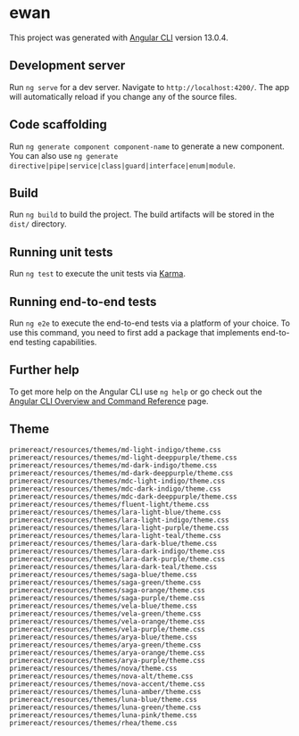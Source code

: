 # ewan

This project was generated with [Angular CLI](https://github.com/angular/angular-cli) version 13.0.4.

## Development server

Run `ng serve` for a dev server. Navigate to `http://localhost:4200/`. The app will automatically reload if you change any of the source files.

## Code scaffolding

Run `ng generate component component-name` to generate a new component. You can also use `ng generate directive|pipe|service|class|guard|interface|enum|module`.

## Build

Run `ng build` to build the project. The build artifacts will be stored in the `dist/` directory.

## Running unit tests

Run `ng test` to execute the unit tests via [Karma](https://karma-runner.github.io).

## Running end-to-end tests

Run `ng e2e` to execute the end-to-end tests via a platform of your choice. To use this command, you need to first add a package that implements end-to-end testing capabilities.

## Further help

To get more help on the Angular CLI use `ng help` or go check out the [Angular CLI Overview and Command Reference](https://angular.io/cli) page.

## Theme

```
primereact/resources/themes/md-light-indigo/theme.css
primereact/resources/themes/md-light-deeppurple/theme.css
primereact/resources/themes/md-dark-indigo/theme.css
primereact/resources/themes/md-dark-deeppurple/theme.css
primereact/resources/themes/mdc-light-indigo/theme.css
primereact/resources/themes/mdc-dark-indigo/theme.css
primereact/resources/themes/mdc-dark-deeppurple/theme.css
primereact/resources/themes/fluent-light/theme.css
primereact/resources/themes/lara-light-blue/theme.css
primereact/resources/themes/lara-light-indigo/theme.css
primereact/resources/themes/lara-light-purple/theme.css
primereact/resources/themes/lara-light-teal/theme.css
primereact/resources/themes/lara-dark-blue/theme.css
primereact/resources/themes/lara-dark-indigo/theme.css
primereact/resources/themes/lara-dark-purple/theme.css
primereact/resources/themes/lara-dark-teal/theme.css
primereact/resources/themes/saga-blue/theme.css
primereact/resources/themes/saga-green/theme.css
primereact/resources/themes/saga-orange/theme.css
primereact/resources/themes/saga-purple/theme.css
primereact/resources/themes/vela-blue/theme.css
primereact/resources/themes/vela-green/theme.css
primereact/resources/themes/vela-orange/theme.css
primereact/resources/themes/vela-purple/theme.css
primereact/resources/themes/arya-blue/theme.css
primereact/resources/themes/arya-green/theme.css
primereact/resources/themes/arya-orange/theme.css
primereact/resources/themes/arya-purple/theme.css
primereact/resources/themes/nova/theme.css
primereact/resources/themes/nova-alt/theme.css
primereact/resources/themes/nova-accent/theme.css
primereact/resources/themes/luna-amber/theme.css
primereact/resources/themes/luna-blue/theme.css
primereact/resources/themes/luna-green/theme.css
primereact/resources/themes/luna-pink/theme.css
primereact/resources/themes/rhea/theme.css
```
